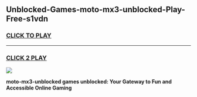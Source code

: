 
## Unblocked-Games-moto-mx3-unblocked-Play-Free-s1vdn
<h3>
<a href="https://premium76.site?title=moto-mx3-unblocked&ref=21A">CLICK TO PLAY</a></h3>
<hr>

<h3>
<a href="https://premium76.site?title=moto-mx3-unblocked&ref=21A">CLICK 2 PLAY</a>
  
</h3>

<a href="https://premium76.site?title=moto-mx3-unblocked&ref=21A"><img src="https://clearcache.store/games.png"></a>


**moto-mx3-unblocked games unblocked: Your Gateway to Fun and Accessible Online Gaming**
